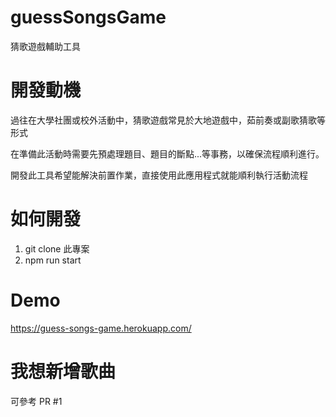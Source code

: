 # guessSongsGame
猜歌遊戲輔助工具

# 開發動機
過往在大學社團或校外活動中，猜歌遊戲常見於大地遊戲中，茹前奏或副歌猜歌等形式

在準備此活動時需要先預處理題目、題目的斷點...等事務，以確保流程順利進行。

開發此工具希望能解決前置作業，直接使用此應用程式就能順利執行活動流程

# 如何開發
1. git clone 此專案
2. npm run start

# Demo
https://guess-songs-game.herokuapp.com/

# 我想新增歌曲
可參考 PR #1
